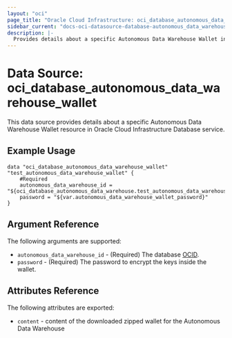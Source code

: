 ```yaml
---
layout: "oci"
page_title: "Oracle Cloud Infrastructure: oci_database_autonomous_data_warehouse_wallet"
sidebar_current: "docs-oci-datasource-database-autonomous_data_warehouse_wallet"
description: |-
  Provides details about a specific Autonomous Data Warehouse Wallet in Oracle Cloud Infrastructure Database service
---
```


# Data Source: oci_database_autonomous_data_warehouse_wallet
This data source provides details about a specific Autonomous Data Warehouse Wallet resource in Oracle Cloud Infrastructure Database service.



## Example Usage

```hcl
data "oci_database_autonomous_data_warehouse_wallet" "test_autonomous_data_warehouse_wallet" {
	#Required
	autonomous_data_warehouse_id = "${oci_database_autonomous_data_warehouse.test_autonomous_data_warehouse.id}"
	password = "${var.autonomous_data_warehouse_wallet_password}"
}
```

## Argument Reference

The following arguments are supported:

* `autonomous_data_warehouse_id` - (Required) The database [OCID](https://docs.cloud.oracle.com/iaas/Content/General/Concepts/identifiers.htm).
* `password` - (Required) The password to encrypt the keys inside the wallet.


## Attributes Reference

The following attributes are exported:

* `content` - content of the downloaded zipped wallet for the Autonomous Data Warehouse

